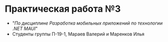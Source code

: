 # Практическая работа №3
- "*По дисциплине Разработка мобильных приложений по технологии .NET MAUI*" 
- Студенты группы П-19-1, Мараев Валерий и Маренков Илья
